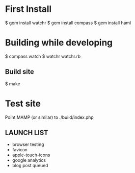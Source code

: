 # First Install

$ gem install watchr
$ gem install compass
$ gem install haml

# Building while developing

$ compass watch
$ watchr watchr.rb

## Build site
$ make

# Test site
Point MAMP (or similar) to ./build/index.php

## LAUNCH LIST

* browser testing
* favicon
* apple-touch-icons
* google analytics
* blog post queued
